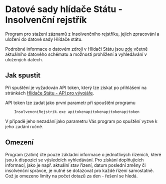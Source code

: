 # Datové sady hlídače Státu - Insolvenční rejstřík

Program pro stažení záznamů z Insolvenčního rejstříku, jejich zpracování a uložení do datové sady Hlídače státu.

Podrobné informace o datovém zdroji v Hlídači Státu jsou [zde](https://www.hlidacstatu.cz/data/Index/insolvencni-rejstrik) včetně aktuálního datového schématu a možnosti prohlížení a vyhledávání v uložených datech.

## Jak spustit

Při spuštění je vyžadován API token, který lze získat po přihlášení na stránkách [Hlídače Státu - API pro vývojáře](https://www.hlidacstatu.cz/api/v1/Index).

API token lze zadat jako první parametr při spouštění programu

```
    InsolvencniRejstrik.exe apitokenapitokenapitokenapitoken
```

V případě jeho nezadání jako parametru Vás program po spuštění vyzve k jeho zadání ručně.

## Omezení

Program (zatím) čte pouze základní informace o jednotlivých řízeních, které jsou k dispozici se výsledcích vyhledávání. Pro získání doplňujících informací, jako je např. aktuální stav řízení, datum poslední změny či insolvenční správce, je nutné se dotazovat pro každé řízení samostatně. Což je omezeno limity na počet dotazů za den - řešení se hledá.